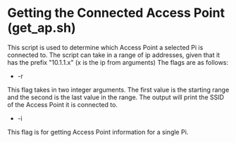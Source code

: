 # Getting the Connected Access Point (get_ap.sh)

This script is used to determine which Access Point a selected Pi is connected to. The script can take in a range of ip addresses, given that it has the prefix "10.1.1.x" (x is the ip from arguments)
The flags are as follows:
* -r <val1> <val2>

This flag takes in two integer arguments. The first value is the starting range and the second is the last value in the range. The output will print the SSID of the Access Point it is connected to.

* -i <val1>

This flag is for getting Access Point information for a single Pi. 

